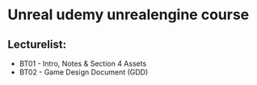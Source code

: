 # Unreal udemy unrealengine course

## Lecturelist:
* BT01 - Intro, Notes & Section 4 Assets
* BT02 - Game Design Document (GDD)
